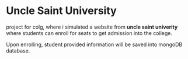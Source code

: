 # Uncle Saint University

project for colg, where i simulated a website from **uncle saint univerity** where students can enroll for seats to get admission into the college.

Upon enrolling, student provided information will be saved into mongoDB database.